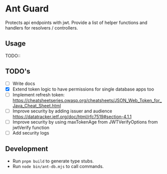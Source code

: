 # Ant Guard

Protects api endpoints with jwt. Provide a list of helper functions and handlers for resolvers / controllers.

## Usage

TODO::

## TODO's

- [ ] Write docs
- [x] Extend token logic to have permissions for single database apps too
- [ ] Implement refresh token: https://cheatsheetseries.owasp.org/cheatsheets/JSON_Web_Token_for_Java_Cheat_Sheet.html
- [ ] Improve security by adding issuer and audience https://datatracker.ietf.org/doc/html/rfc7519#section-4.1.1
- [ ] Improve security by using maxTokenAge from JWTVerifyOptions from jwtVerify function 
- [ ] Add security logs

## Development

- Run `pnpm build` to generate type stubs.
- Run `node bin/ant-db.mjs` to call commands.
